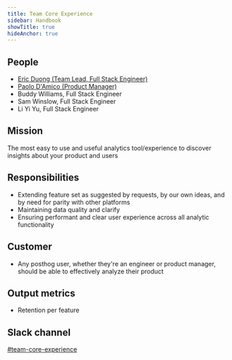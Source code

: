 ```yaml
---
title: Team Core Experience
sidebar: Handbook
showTitle: true
hideAnchor: true
---
```


## People

- [Eric Duong (Team Lead, Full Stack Engineer)](/handbook/company/team/#eric-duong-software-engineer)
- [Paolo D'Amico (Product Manager)](/handbook/company/team/)
- Buddy Williams, Full Stack Engineer
- Sam Winslow, Full Stack Engineer
- Li Yi Yu, Full Stack Engineer

## Mission

The most easy to use and useful analytics tool/experience to discover insights about your product and users

## Responsibilities

- Extending feature set as suggested by requests, by our own ideas, and by need for parity with other platforms
- Maintaining data quality and clarify
- Ensuring performant and clear user experience across all analytic functionality


## Customer

- Any posthog user, whether they're an engineer or product manager, should be able to effectively analyze their product

## Output metrics

- Retention per feature

## Slack channel

[#team-core-experience](https://posthog.slack.com/messages/team-core-experience)
